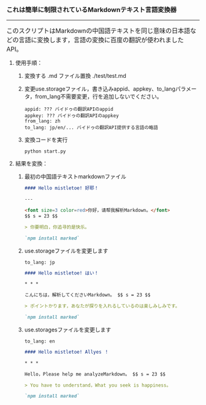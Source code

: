### これは簡単に制限されているMarkdownテキスト言語変換器

---

<font size=3>このスクリプトはMarkdownの中国語テキストを同じ意味の日本語などの言語に変換します，言語の変換に百度の翻訳が使われましたAPI。</font>

1. 使用手順：

   1. 変換する .md ファイル置換 ./test/test.md

   2. 変更use.storageファイル，書き込みappid、appkey、to_langパラメータ，from_lang不需要変更，行を追加しないでください。

      ```text
      appid: ??? バイドゥの翻訳APIのappid
      appkey: ??? バイドゥの翻訳APIのappkey
      from_lang: zh
      to_lang: jp/en/... バイドゥの翻訳API提供する言語の略語
      ```

   3. 変換コードを実行

      ```shell
      python start.py
      ```

2. 結果を変換：

   1. 最初の中国語テキストmarkdownファイル

      ```markdown
      #### Hello mistletoe! 好耶！
      
      ---
      
      <font size=3 color=red>你好，请帮我解析Markdown。</font>
      $$ s = 23 $$
      
      > 你要明白，你追寻的是快乐。
      
      `npm install marked`
      ```

   2. use.storageファイルを変更します

      ```test
      to_lang: jp
      ```

      ```markdown
      #### Hello mistletoe! はい！
      
      * * *
      
      こんにちは，解析してくださいMarkdown。 $$ s = 23 $$
      
      > ポイントかります，あなたが探りを入れるしているのは楽しみしみです。
      
      `npm install marked`
      ```

   3. use.storagesファイルを変更します

      ```text
      to_lang: en
      ```

      ```markdown
      #### Hello mistletoe! Allyes ！
      
      * * *
      
      Hello，Please help me analyzeMarkdown。 $$ s = 23 $$
      
      > You have to understand，What you seek is happiness。
      
      `npm install marked`
      ```

      

   